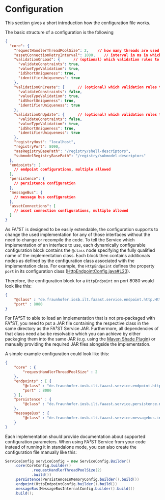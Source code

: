 # Configuration

This section gives a short introduction how the configuration file works.

The basic structure of a configuration is the following

```json
{
  "core": {
    "requestHandlerThreadPoolSize": 2,    // how many threads are used for executing requests
    "assetConnectionRetryInterval": 1000,    // interval in ms in which to retry establishing asset connections
    "validationOnLoad": {      // (optional) which validation rules to use when loading the model at startup
      "validateConstraints": true,
      "valueTypeValidation": true,
      "idShortUniqueness": true,
      "identifierUniqueness": true
    },
    "validationOnCreate": {      // (optional) which validation rules to use when creating elements via API
      "validateConstraints": false,
      "valueTypeValidation": true,
      "idShortUniqueness": true,
      "identifierUniqueness": true
    },
    "validationOnUpdate": {      // (optional) which validation rules to use when updating elements via API
      "validateConstraints": false,
      "valueTypeValidation": true,
      "idShortUniqueness": true,
      "identifierUniqueness": true
    },
    "registryHost": "localhost",
    "registryPort": 8090,
    "aasRegistryBasePath": "/registry/shell-descriptors",
    "submodelRegistryBasePath": "/registry/submodel-descriptors"
  },
  "endpoints": [
    // endpoint configurations, multiple allowed
  ],
  "persistence": {
    // persistence configuration
  },
  "messageBus": {
    // message bus configuration
  },
  "assetConnections": [
    // asset connection configurations, multiple allowed
  ]
}
```

As FA³ST is designed to be easily extendable, the configuration supports to change the used implementation for any of those interfaces without the need to change or recompile the code.
To tell the Service which implementation of an interface to use, each dynamically configurable configuration block contains the `@class` node specifying the fully qualified name of the implementation class. Each block then contains additionals nodes as defined by the configuration class associated with the implementation class.
For example, the `HttpEndpoint` defines the property `port` in its configuration class ([HttpEndpointConfig.java#L23](https://github.com/FraunhoferIOSB/FAAAST-Service/blob/main/endpoint/http/src/main/java/de/fraunhofer/iosb/ilt/faaast/service/endpoint/http/HttpEndpointConfig.java#L27)).

Therefore, the configuration block for a `HttpEndpoint` on port 8080 would look like this:

```json
{
	"@class" : "de.fraunhofer.iosb.ilt.faaast.service.endpoint.http.HttpEndpoint",
	"port" : 8080
}
```


For FA³ST to able to load an implementation that is not pre-packaged with FA³ST, you need to put a JAR file containing the respective class in the same directory as the FA³ST Service JAR. Furthermore, all dependencies of that class need also be resolvable which you can achieve by either packaging them into the same JAR (e.g. using the [Maven Shade Plugin](https://maven.apache.org/plugins/maven-shade-plugin/)) or manually providing the required JAR files alongside the implementation.



A simple example configuration could look like this:

```json
{
	"core" : {
		"requestHandlerThreadPoolSize" : 2
	},
	"endpoints" : [ {
		"@class" : "de.fraunhofer.iosb.ilt.faaast.service.endpoint.http.HttpEndpoint",
		"port" : 8080
	} ],
	"persistence" : {
		"@class" : "de.fraunhofer.iosb.ilt.faaast.service.persistence.memory.PersistenceInMemory"
	},
	"messageBus" : {
		"@class" : "de.fraunhofer.iosb.ilt.faaast.service.messagebus.internal.MessageBusInternal"
	}
}
```

Each implementation should provide documentation about supported configuration parameters.
When using FA³ST Service from your code instead of running it in standalone mode, you can also create the configuration file manually like this:

```java
ServiceConfig serviceConfig = new ServiceConfig.Builder()
	.core(CoreConfig.builder()
			.requestHandlerThreadPoolSize(2)
			.build())
	.persistence(PersistenceInMemoryConfig.builder().build())
	.endpoint(HttpEndpointConfig.builder().build())
	.messageBus(MessageBusInternalConfig.builder().build())
	.build();
```
